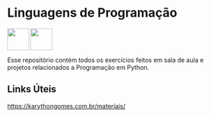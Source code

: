 # Linguagens de Programação

<img src="https://cdn.jsdelivr.net/gh/devicons/devicon@latest/icons/python/python-original.svg" align="left" width="50" height="50"/>
<img src="https://cdn.jsdelivr.net/gh/devicons/devicon@latest/icons/visualstudio/visualstudio-original.svg" align="center" width="50" height="50"/>    

Esse repositório contém todos os exercícios feitos em sala de aula e projetos relacionados a Programação em Python.

## Links Úteis

https://karythongomes.com.br/materiais/
